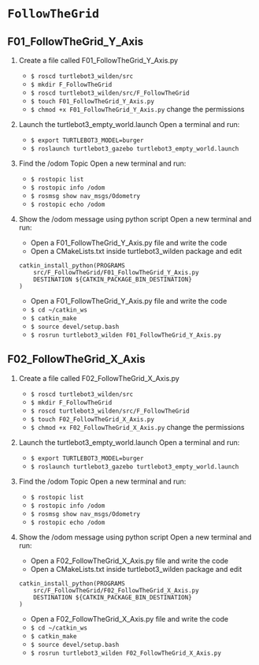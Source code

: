# `FollowTheGrid`

## F01_FollowTheGrid_Y_Axis

1. Create a file called F01_FollowTheGrid_Y_Axis.py

   - `$ roscd turtlebot3_wilden/src`
   - `$ mkdir F_FollowTheGrid`
   - `$ roscd turtlebot3_wilden/src/F_FollowTheGrid`
   - `$ touch F01_FollowTheGrid_Y_Axis.py`
   - `$ chmod +x F01_FollowTheGrid_Y_Axis.py` change the permissions

2. Launch the turtlebot3_empty_world.launch
   Open a terminal and run:

   - `$ export TURTLEBOT3_MODEL=burger`
   - `$ roslaunch turtlebot3_gazebo turtlebot3_empty_world.launch`

3. Find the /odom Topic
   Open a new terminal and run:

   - `$ rostopic list`
   - `$ rostopic info /odom`
   - `$ rosmsg show nav_msgs/Odometry`
   - `$ rostopic echo /odom`

4. Show the /odom message using python script
   Open a new terminal and run:

   - Open a F01_FollowTheGrid_Y_Axis.py file and write the code
   - Open a CMakeLists.txt inside turtlebot3_wilden package and edit

   ```
   catkin_install_python(PROGRAMS
       src/F_FollowTheGrid/F01_FollowTheGrid_Y_Axis.py
       DESTINATION ${CATKIN_PACKAGE_BIN_DESTINATION}
   )
   ```

   - Open a F01_FollowTheGrid_Y_Axis.py file and write the code
   - `$ cd ~/catkin_ws`
   - `$ catkin_make`
   - `$ source devel/setup.bash`
   - `$ rosrun turtlebot3_wilden F01_FollowTheGrid_Y_Axis.py`


## F02_FollowTheGrid_X_Axis

1. Create a file called F02_FollowTheGrid_X_Axis.py

   - `$ roscd turtlebot3_wilden/src`
   - `$ mkdir F_FollowTheGrid`
   - `$ roscd turtlebot3_wilden/src/F_FollowTheGrid`
   - `$ touch F02_FollowTheGrid_X_Axis.py`
   - `$ chmod +x F02_FollowTheGrid_X_Axis.py` change the permissions

2. Launch the turtlebot3_empty_world.launch
   Open a terminal and run:

   - `$ export TURTLEBOT3_MODEL=burger`
   - `$ roslaunch turtlebot3_gazebo turtlebot3_empty_world.launch`

3. Find the /odom Topic
   Open a new terminal and run:

   - `$ rostopic list`
   - `$ rostopic info /odom`
   - `$ rosmsg show nav_msgs/Odometry`
   - `$ rostopic echo /odom`

4. Show the /odom message using python script
   Open a new terminal and run:

   - Open a F02_FollowTheGrid_X_Axis.py file and write the code
   - Open a CMakeLists.txt inside turtlebot3_wilden package and edit

   ```
   catkin_install_python(PROGRAMS
       src/F_FollowTheGrid/F02_FollowTheGrid_X_Axis.py
       DESTINATION ${CATKIN_PACKAGE_BIN_DESTINATION}
   )
   ```

   - Open a F02_FollowTheGrid_X_Axis.py file and write the code
   - `$ cd ~/catkin_ws`
   - `$ catkin_make`
   - `$ source devel/setup.bash`
   - `$ rosrun turtlebot3_wilden F02_FollowTheGrid_X_Axis.py`
